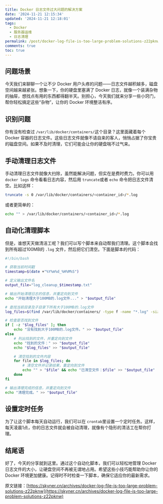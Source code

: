 ```yaml
---
title: Docker 日志文件过大问题的解决方案
date: '2024-11-21 12:15:34'
updated: '2024-11-21 12:18:01'
tags:
  - Docker
  - 服务器运维
  - 日志清理
permalink: /post/docker-log-file-is-too-large-problem-solutions-z22pknw.html
comments: true
toc: true
---
```


## 问题场景

今天我们来聊聊一个让不少 Docker 用户头疼的问题——日志文件越积越多，磁盘空间越来越紧张。想象一下，你的硬盘里塞满了 Docker 日志，就像一个装满杂物的抽屉，想找点有用的东西都得翻半天。别担心，今天我们就来分享一些小窍门，帮你轻松搞定这些“杂物”，让你的 Docker 环境整洁有序。

## 识别问题

你有没有检查过 `/var/lib/docker/containers/`​ 这个目录？这里面藏着每个 Docker 容器的日志文件。这些日志文件就像不请自来的客人，悄悄占据了你宝贵的磁盘空间。如果不及时清理，它们可能会让你的硬盘喘不过气来。

## 手动清理日志文件

手动清理日志文件就像大扫除，虽然能解决问题，但实在是费时费力。你可以用 `docker logs`​ 命令看看日志内容，然后用 `truncate`​ 或者 `echo`​ 命令把日志文件清空。比如这样：

```bash
truncate -s 0 /var/lib/docker/containers/<container_id>/*.log
```

或者更简单的：

```bash
echo "" > /var/lib/docker/containers/<container_id>/*.log
```

## 自动化清理脚本

但是，谁想天天做清洁工呢？我们可以写个脚本来自动帮我们清理。这个脚本会找到所有超过100MB的 `.log`​ 文件，然后把它们清空。下面是脚本的代码：

```bash
#!/bin/bash

# 获取当前时间戳
timestamp=$(date +"%Y%m%d_%H%M%S")

# 定义输出文件名
output_file="log_cleanup_$timestamp.txt"

# 输出开始清理日志的信息，并重定向到文件
echo "开始清理大于100MB的.log文件..." > "$output_file"

# 查找当前目录及子目录下所有大于100MB的.log文件
log_files=$(find /var/lib/docker/containers/ -type f -name "*.log" -size +100M)

# 检查是否找到文件
if [ -z "$log_files" ]; then
    echo "没有找到大于100MB的.log文件。" >> "$output_file"
else
    # 列出找到的文件，并重定向到文件
    echo "找到的文件：" >> "$output_file"
    echo "$log_files" >> "$output_file"

    # 清空找到的文件内容
    for file in $log_files; do
        # 清空文件并记录结果，重定向到文件
        echo "" > "$file" && echo "已清空文件：$file" >> "$output_file"
    done
fi

# 输出清理完成的信息，并重定向到文件
echo "清理完成。" >> "$output_file"
```

## 设置定时任务

为了让这个脚本每天自动运行，我们可以在 `crontab`​ 里设置一个定时任务。这样，每天凌晨1点，你的日志文件就会被自动清理，就像有个隐形的清洁工在帮你打理。

## 结尾语

好了，今天的分享就到这里。通过这个自动化脚本，我们可以轻松地管理 Docker 日志文件的大小，让硬盘空间不再被无谓地占用。希望这些小技巧能帮助你让你的 Docker 环境更加健康。记得时不时检查一下脚本，确保它适应你的最新需求。

原文链接：[https://skyner.cn/archives/docker-log-file-is-too-large-problem-solutions-z22pknw](https://skyner.cn/archives/docker-log-file-is-too-large-problem-solutions-z22pknw)

‍
